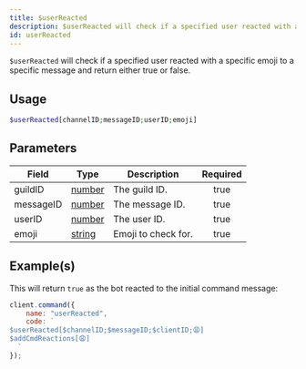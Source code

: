 ```yaml
---
title: $userReacted
description: $userReacted will check if a specified user reacted with a specific emoji to a specific message and return either true or false.
id: userReacted
---
```


`$userReacted` will check if a specified user reacted with a specific emoji to a specific message and return either true
or false.

## Usage

```php
$userReacted[channelID;messageID;userID;emoji]
```

## Parameters

| Field     | Type                                                                                              | Description         | Required |
| --------- | ------------------------------------------------------------------------------------------------- | ------------------- | :------: |
| guildID   | [number](https://developer.mozilla.org/en-US/docs/Web/JavaScript/Reference/Global_Objects/Number) | The guild ID.       |   true   |
| messageID | [number](https://developer.mozilla.org/en-US/docs/Web/JavaScript/Reference/Global_Objects/Number) | The message ID.     |   true   |
| userID    | [number](https://developer.mozilla.org/en-US/docs/Web/JavaScript/Reference/Global_Objects/Number) | The user ID.        |   true   |
| emoji     | [string](https://developer.mozilla.org/en-US/docs/Web/JavaScript/Reference/Global_Objects/String) | Emoji to check for. |   true   |

## Example(s)

This will return `true` as the bot reacted to the initial command message:

```javascript
client.command({
    name: "userReacted",
    code: `
$userReacted[$channelID;$messageID;$clientID;😩]
$addCmdReactions[😩]
  `
});
```
